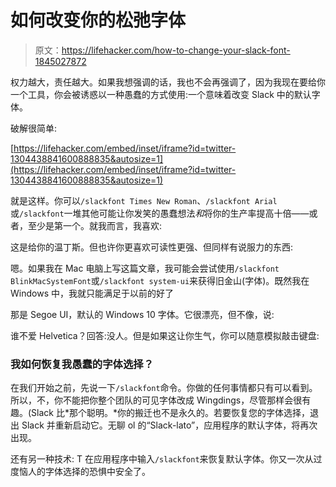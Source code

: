 # 如何改变你的松弛字体

> 原文：<https://lifehacker.com/how-to-change-your-slack-font-1845027872>

权力越大，责任越大。如果我想强调的话，我也不会再强调了，因为我现在要给你一个工具，你会被诱惑以一种愚蠢的方式使用:一个意味着改变 Slack 中的默认字体。



破解很简单:

 [https://lifehacker.com/embed/inset/iframe?id=twitter-1304438841600888835&autosize=1](https://lifehacker.com/embed/inset/iframe?id=twitter-1304438841600888835&autosize=1) 

就是这样。你可以`/slackfont Times New Roman`、`/slackfont Arial`或`/slackfont`一堆其他可能让你发笑的愚蠢想法*和*将你的生产率提高十倍——或者，至少是第一个。就我而言，我喜欢:

这是给你的温丁斯。但也许你更喜欢可读性更强、但同样有说服力的东西:

嗯。如果我在 Mac 电脑上写这篇文章，我可能会尝试使用`/slackfont BlinkMacSystemFont`或`/slackfont system-ui`来获得旧金山(字体)。既然我在 Windows 中，我就只能满足于以前的好了

那是 Segoe UI，默认的 Windows 10 字体。它很漂亮，但不像，说:

谁不爱 Helvetica？回答:没人。但是如果这让你生气，你可以随意模拟敲击键盘:

### 我如何恢复我愚蠢的字体选择？

在我们开始之前，先说一下`/slackfont`命令。你做的任何事情都只有可以看到。所以，不，你不能把你整个团队的可见字体改成 Wingdings，尽管那样会很有趣。(Slack 比*那个聪明。*你的搬迁也不是永久的。若要恢复您的字体选择，退出 Slack 并重新启动它。无聊 ol 的“Slack-lato”，应用程序的默认字体，将再次出现。

还有另一种技术: T 在应用程序中输入`/slackfont`来恢复默认字体。你又一次从过度恼人的字体选择的恐惧中安全了。